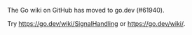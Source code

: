 The Go wiki on GitHub has moved to go.dev (#61940).

Try <https://go.dev/wiki/SignalHandling> or <https://go.dev/wiki/>.

